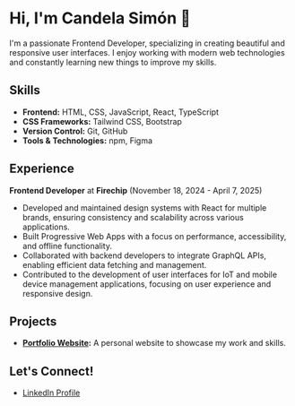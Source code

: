 # Hi, I'm Candela Simón 👋

I'm a passionate Frontend Developer, specializing in creating beautiful and responsive user interfaces. I enjoy working with modern web technologies and constantly learning new things to improve my skills.

## Skills

* **Frontend:** HTML, CSS, JavaScript, React, TypeScript
* **CSS Frameworks:** Tailwind CSS, Bootstrap
* **Version Control:** Git, GitHub
* **Tools & Technologies:** npm, Figma

## Experience

 **Frontend Developer** at **Firechip** (November 18, 2024 - April 7, 2025)
  - Developed and maintained design systems with React for multiple brands, ensuring consistency and scalability across various applications.
  - Built Progressive Web Apps with a focus on performance, accessibility, and offline functionality.
  - Collaborated with backend developers to integrate GraphQL APIs, enabling efficient data fetching and management.
  - Contributed to the development of user interfaces for IoT and mobile device management applications, focusing on user experience and responsive design.

## Projects

* **[Portfolio Website](https://candela-sv.github.io):** A personal website to showcase my work and skills.

## Let's Connect!

* [LinkedIn Profile](https://www.linkedin.com/in/candela-simón-verdaguer/)
